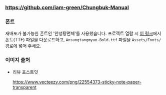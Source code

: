 ### **https://github.com/iam-green/Chungbuk-Manual**

### 폰트

재배포가 불가능한 폰트인 '안성탕면체'를 사용했습니다. 프로젝트 열람 시 [이 링크](https://brand.nongshim.com/ansung/fonts/index)에서 폰트(TTF) 파일을 다운로드하고, `Ansungtangmyun-Bold.ttf` 파일을 `Assets/Fonts/` 경로에 넣어 주세요.

### 이미지 출처

* 리뷰 포스트잇
  
  https://www.vecteezy.com/png/22554373-sticky-note-paper-transparent
